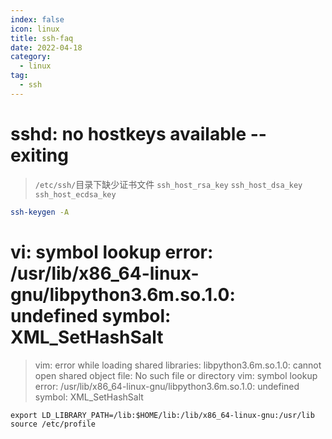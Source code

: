 ```yaml
---
index: false
icon: linux
title: ssh-faq
date: 2022-04-18
category:
  - linux
tag:
  - ssh
---
```


# sshd: no hostkeys available -- exiting

> `/etc/ssh/`目录下缺少证书文件
`ssh_host_rsa_key`
`ssh_host_dsa_key`
`ssh_host_ecdsa_key`

```bash
ssh-keygen -A
```

# vi: symbol lookup error: /usr/lib/x86_64-linux-gnu/libpython3.6m.so.1.0: undefined symbol: XML_SetHashSalt

> vim: error while loading shared libraries: libpython3.6m.so.1.0: cannot open shared object file: No such file or directory
> vim: symbol lookup error: /usr/lib/x86_64-linux-gnu/libpython3.6m.so.1.0: undefined symbol: XML_SetHashSalt

```shell
export LD_LIBRARY_PATH=/lib:$HOME/lib:/lib/x86_64-linux-gnu:/usr/lib
source /etc/profile
```